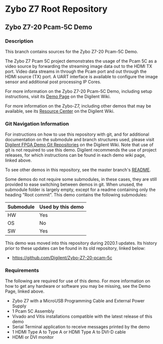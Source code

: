 # Zybo Z7 Root Repository

## Zybo Z7-20 Pcam-5C Demo

### Description

This branch contains sources for the Zybo Z7-20 Pcam-5C Demo.

The Zybo Z7 Pcam 5C project demonstrates the usage of the Pcam 5C as a video source by forwarding the streaming image data out to the HDMI TX port. Video data streams in through the Pcam port and out through the HDMI source (TX) port. A UART interface is available to configure the image sensor and additional post processing IP Cores.

For more information on the Zybo Z7-20 Pcam-5C Demo, including setup instructions, visit its [Demo Page](https://reference.digilentinc.com/reference/programmable-logic/zybo-z7/demos/pcam-5c) on the Digilent Wiki.

For more information on the Zybo-Z7, including other demos that may be available, see its [Resource Center](https://reference.digilentinc.com/reference/programmable-logic/Zybo-Z7/start) on the Digilent Wiki.

### Git Navigation Information

For instructions on how to use this repository with git, and for additional documentation on the submodule and branch structures used, please visit [Digilent FPGA Demo Git Repositories](https://reference.digilentinc.com/reference/programmable-logic/documents/git) on the Digilent Wiki. Note that use of git is not required to use this demo. Digilent recommends the use of project releases, for which instructions can be found in each demo wiki page, linked above.

To see other demos in this repository, see the master branch's [README](https://github.com/Digilent/Zybo-Z7).

Some demos do not require some submodules, in these cases, they are still provided to ease switching between demos in git. When unused, the submodule folder is largely empty, except for a readme containing only the heading "Root commit". This demo contains the following submodules:

| Submodule | Used by this demo |
|-----------|-------------------|
| HW        | Yes         |
| OS        | No         |
| SW        | Yes      |

This demo was moved into this repository during 2020.1 updates. Its history prior to these updates can be found in its old repository, linked below:
* https://github.com/Digilent/Zybo-Z7-20-pcam-5c

### Requirements

The following are required for use of this demo. For more information on how to get any hardware or software you may be missing, see the Demo Page, linked above.

* Zybo Z7 with a MicroUSB Programming Cable and External Power Supply
* 1 Pcam 5C Assembly
* Vivado and Vitis installations compatible with the latest release of this demo
* Serial Terminal application to receive messages printed by the demo
* 1 HDMI Type A to Type A or HDMI Type A to DVI-D cable
* HDMI or DVI monitor
